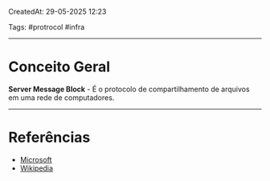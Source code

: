 CreatedAt: 29-05-2025 12:23

Tags: #protrocol #infra 

---
# Conceito Geral
**Server Message Block** - É o protocolo de compartilhamento de arquivos em uma rede de computadores. 

---
# Referências
- [Microsoft](https://learn.microsoft.com/pt-br/windows/win32/fileio/microsoft-smb-protocol-and-cifs-protocol-overview)
- [Wikipedia](https://pt.wikipedia.org/wiki/Server_Message_Block)
